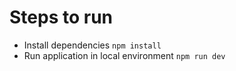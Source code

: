 # Steps to run
- Install dependencies `npm install`
- Run application in local environment `npm run dev`